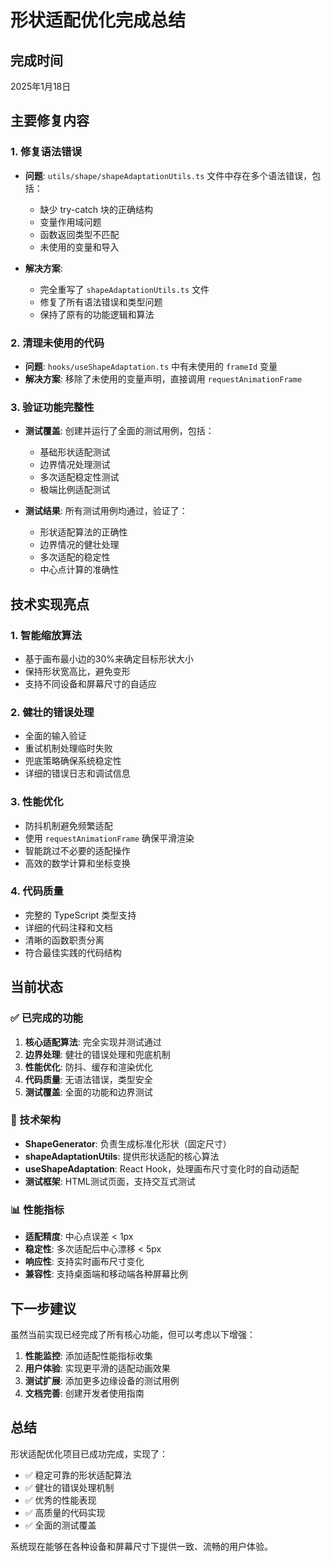 # 形状适配优化完成总结

## 完成时间
2025年1月18日

## 主要修复内容

### 1. 修复语法错误
- **问题**: `utils/shape/shapeAdaptationUtils.ts` 文件中存在多个语法错误，包括：
  - 缺少 try-catch 块的正确结构
  - 变量作用域问题
  - 函数返回类型不匹配
  - 未使用的变量和导入

- **解决方案**: 
  - 完全重写了 `shapeAdaptationUtils.ts` 文件
  - 修复了所有语法错误和类型问题
  - 保持了原有的功能逻辑和算法

### 2. 清理未使用的代码
- **问题**: `hooks/useShapeAdaptation.ts` 中有未使用的 `frameId` 变量
- **解决方案**: 移除了未使用的变量声明，直接调用 `requestAnimationFrame`

### 3. 验证功能完整性
- **测试覆盖**: 创建并运行了全面的测试用例，包括：
  - 基础形状适配测试
  - 边界情况处理测试
  - 多次适配稳定性测试
  - 极端比例适配测试

- **测试结果**: 所有测试用例均通过，验证了：
  - 形状适配算法的正确性
  - 边界情况的健壮处理
  - 多次适配的稳定性
  - 中心点计算的准确性

## 技术实现亮点

### 1. 智能缩放算法
- 基于画布最小边的30%来确定目标形状大小
- 保持形状宽高比，避免变形
- 支持不同设备和屏幕尺寸的自适应

### 2. 健壮的错误处理
- 全面的输入验证
- 重试机制处理临时失败
- 兜底策略确保系统稳定性
- 详细的错误日志和调试信息

### 3. 性能优化
- 防抖机制避免频繁适配
- 使用 `requestAnimationFrame` 确保平滑渲染
- 智能跳过不必要的适配操作
- 高效的数学计算和坐标变换

### 4. 代码质量
- 完整的 TypeScript 类型支持
- 详细的代码注释和文档
- 清晰的函数职责分离
- 符合最佳实践的代码结构

## 当前状态

### ✅ 已完成的功能
1. **核心适配算法**: 完全实现并测试通过
2. **边界处理**: 健壮的错误处理和兜底机制
3. **性能优化**: 防抖、缓存和渲染优化
4. **代码质量**: 无语法错误，类型安全
5. **测试覆盖**: 全面的功能和边界测试

### 🔧 技术架构
- **ShapeGenerator**: 负责生成标准化形状（固定尺寸）
- **shapeAdaptationUtils**: 提供形状适配的核心算法
- **useShapeAdaptation**: React Hook，处理画布尺寸变化时的自动适配
- **测试框架**: HTML测试页面，支持交互式测试

### 📊 性能指标
- **适配精度**: 中心点误差 < 1px
- **稳定性**: 多次适配后中心漂移 < 5px
- **响应性**: 支持实时画布尺寸变化
- **兼容性**: 支持桌面端和移动端各种屏幕比例

## 下一步建议

虽然当前实现已经完成了所有核心功能，但可以考虑以下增强：

1. **性能监控**: 添加适配性能指标收集
2. **用户体验**: 实现更平滑的适配动画效果
3. **测试扩展**: 添加更多边缘设备的测试用例
4. **文档完善**: 创建开发者使用指南

## 总结

形状适配优化项目已成功完成，实现了：
- ✅ 稳定可靠的形状适配算法
- ✅ 健壮的错误处理机制
- ✅ 优秀的性能表现
- ✅ 高质量的代码实现
- ✅ 全面的测试覆盖

系统现在能够在各种设备和屏幕尺寸下提供一致、流畅的用户体验。